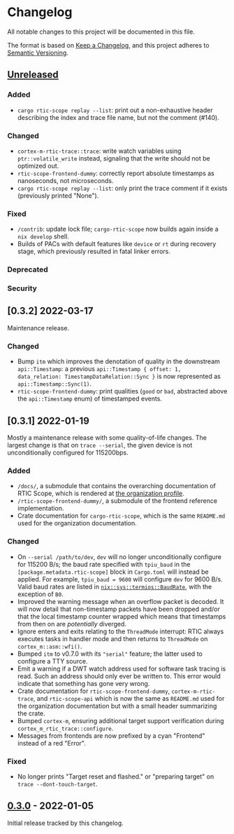 # Changelog
All notable changes to this project will be documented in this file.

The format is based on [Keep a Changelog](https://keepachangelog.com/en/1.0.0/),
and this project adheres to [Semantic Versioning](https://semver.org/spec/v2.0.0.html).

## [Unreleased]
### Added
- `cargo rtic-scope replay --list`: print out a non-exhaustive header describing the index and trace file name, but not the comment (#140).
### Changed
- `cortex-m-rtic-trace::trace`: write watch variables using `ptr::volatile_write` instead, signaling that the write should not be optimized out.
- `rtic-scope-frontend-dummy`: correctly report absolute timestamps as nanoseconds, not microseconds.
- `cargo rtic-scope replay --list`: only print the trace comment if it exists (previously printed "None").
### Fixed
- `/contrib`: update lock file; `cargo-rtic-scope` now builds again inside a `nix develop` shell.
- Builds of PACs with default features like `device` or `rt` during recovery stage, which previously resulted in fatal linker errors.
### Deprecated
### Security

## [0.3.2] 2022-03-17
Maintenance release.

### Changed
- Bump `itm` which improves the denotation of quality in the downstream `api::Timestamp`: a previous `api::Timestamp { offset: 1, data_relation: TimestampDataRelation::Sync }` is now represented as `api::Timestamp::Sync(1)`.
- `rtic-scope-frontend-dummy`: print qualities (`good` or `bad`, abstracted above the `api::Timestamp` enum) of timestamped events.

## [0.3.1] 2022-01-19
Mostly a maintenance release with some quality-of-life changes.
The largest change is that on `trace --serial`, the given device is not unconditionally configured for 115200bps.

### Added
- `/docs/`, a submodule that contains the overarching documentation of RTIC Scope, which is rendered at [the organization profile](https://github.com/rtic-scope).
- `/rtic-scope-frontend-dummy/`, a submodule of the frontend reference implementation.
- Crate documentation for `cargo-rtic-scope`, which is the same `README.md` used for the organization documentation.

### Changed
- On `--serial /path/to/dev`, `dev` will no longer unconditionally configure for 115200 B/s; the baud rate specified with `tpiu_baud` in the `[package.metadata.rtic-scope]` block in `Cargo.toml` will instead be applied.
  For example, `tpiu_baud = 9600` will configure `dev` for 9600 B/s.
  Valid baud rates are listed in [`nix::sys::termios::BaudRate`](https://docs.rs/nix/0.23.1/nix/sys/termios/enum.BaudRate.html), with the exception of `B0`.
- Improved the warning message when an overflow packet is decoded.
  It will now detail that non-timestamp packets have been dropped and/or that the local timestamp counter wrapped which means that timestamps from then on are *potentially* diverged.
- Ignore enters and exits relating to the `ThreadMode` interrupt: RTIC always executes tasks in handler mode and then returns to `ThreadMode` on `cortex_m::asm::wfi()`.
- Bumped `itm` to v0.7.0 with its `"serial"` feature; the latter used to configure a TTY source.
- Emit a warning if a DWT watch address used for software task tracing is read. Such an address should only ever be written to. This error would indicate that something has gone very wrong.
- Crate documentation for `rtic-scope-frontend-dummy`, `cortex-m-rtic-trace`, and `rtic-scope-api` which is now the same as `README.md` used for the organization documentation but with a small header summarizing the crate.
- Bumped `cortex-m`, ensuring additional target support verification during `cortex_m_rtic_trace::configure`.
- Messages from frontends are now prefixed by a cyan "Frontend" instead of a red "Error".

### Fixed
- No longer prints "Target reset and flashed." or "preparing target" on `trace --dont-touch-target`.

## [0.3.0] - 2022-01-05
Initial release tracked by this changelog.

[Unreleased]: https://github.com/rtic-scope/cargo-rtic-scope/compare/v0.3.1...HEAD
[v0.3.1]: https://github.com/rtic-scope/cargo-rtic-scope/compare/v0.3.0...v0.3.1
[0.3.0]: https://github.com/rtic-scope/cargo-rtic-scope/releases/tag/v0.3.0
